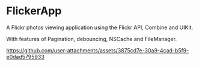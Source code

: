 # FlickerApp
A Flickr photos viewing application using the Flickr API, Combine and UIKit.

With features of Pagination, debouncing, NSCache and FileManager.



https://github.com/user-attachments/assets/3875cd7e-30a9-4cad-b5f9-e0dad5795933

